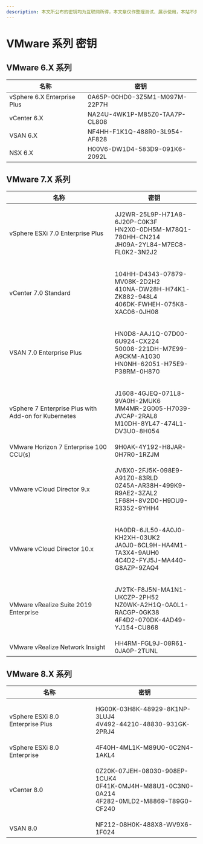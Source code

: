 ```yaml
---
description: 本文所公布的密钥均为互联网所得，本文章仅作整理测试、展示使用，本站不负任何责任。如有使用请从官方渠道购买正版密钥，本文如有侵犯的您的权益请联系站长删除。
---
```


# VMware 系列 密钥

## VMware 6.X 系列

| 名称                          | 密钥                            |
| --------------------------- | ----------------------------- |
| vSphere 6.X Enterprise Plus | 0A65P-00HD0-3Z5M1-M097M-22P7H |
| vCenter 6.X                 | NA24U-4WK1P-M85Z0-TAA7P-CL808 |
| VSAN 6.X                    | NF4HH-F1K1Q-488R0-3L954-AF828 |
| NSX 6.X                     | H00V6-DW1D4-583D9-091K6-2092L |

## VMware 7.X 系列

| 名称                                                   | 密钥                                                                                                     |
| ---------------------------------------------------- | ------------------------------------------------------------------------------------------------------ |
| vSphere ESXi 7.0 Enterprise Plus                     | <p>JJ2WR-25L9P-H71A8-6J20P-C0K3F<br>HN2X0-0DH5M-M78Q1-780HH-CN214<br>JH09A-2YL84-M7EC8-FL0K2-3N2J2</p> |
| vCenter 7.0 Standard                                 | <p>104HH-D4343-07879-MV08K-2D2H2<br>410NA-DW28H-H74K1-ZK882-948L4<br>406DK-FWHEH-075K8-XAC06-0JH08</p> |
| VSAN 7.0 Enterprise Plus                             | <p>HN0D8-AAJ1Q-07D00-6U924-CX224<br>50008-221DH-M7E99-A9CKM-A1030<br>HN0NH-62051-H75E9-P38RM-0H870</p> |
| vSphere 7 Enterprise Plus with Add-on for Kubernetes | <p>J1608-4GJEQ-071L8-9VA0H-2MUK6<br>MM4MR-2G005-H7039-JVCAP-2RAL8<br>M10DH-8YL47-474L1-DV3U0-8H054</p> |
| VMware Horizon 7 Enterprise 100 CCU(s)               | 9H0AK-4Y192-H8JAR-0H7R0-1RZJM                                                                          |
| VMware vCloud Director 9.x                           | <p>JV6X0-2FJ5K-098E9-A91Z0-83RLD<br>0Z45A-AR38H-499K9-R9AE2-3ZAL2<br>1F68H-8V2D0-H9DU9-R3352-9YHH4</p> |
| VMware vCloud Director 10.x                          | <p>HA0DR-6JL50-4A0J0-KH2XH-03UK2<br>JA0J0-6CL9H-HA4M1-TA3X4-9AUH0<br>4C4D2-FYJ5J-MA440-G8AZP-9ZAQ4</p> |
| VMware vRealize Suite 2019 Enterprise                | <p>JV2TK-F8J5N-MA1N1-UKCZP-2PH52<br>NZ0WK-A2H1Q-0A0L1-RACGP-0GK38<br>4F4D2-070DK-4AD49-YJ154-CU868</p> |
| VMware vRealize Network Insight                      | HH4RM-FGL9J-08R61-0JA0P-2TUNL                                                                          |

## VMware 8.X 系列

| 名称                               | 密钥                                                                                                     |
| -------------------------------- | ------------------------------------------------------------------------------------------------------ |
| vSphere ESXi 8.0 Enterprise Plus | <p>HG00K-03H8K-48929-8K1NP-3LUJ4<br>4V492-44210-48830-931GK-2PRJ4</p>                                  |
| vSphere ESXi 8.0 Enterprise      | 4F40H-4ML1K-M89U0-0C2N4-1AKL4                                                                          |
| vCenter 8.0                      | <p>0Z20K-07JEH-08030-908EP-1CUK4<br>0F41K-0MJ4H-M88U1-0C3N0-0A214<br>4F282-0MLD2-M8869-T89G0-CF240</p> |
| VSAN 8.0                         | NF212-08H0K-488X8-WV9X6-1F024                                                                          |
